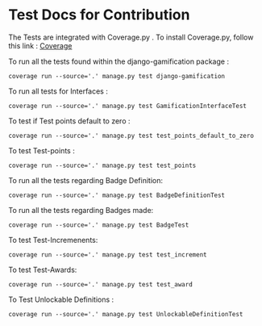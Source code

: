 # Test Docs for Contribution

The Tests are integrated with Coverage.py . To install Coverage.py, follow this link : [Coverage](https://pypi.python.org/pypi/coverage)

To run all the tests found within the django-gamification package :
```
coverage run --source='.' manage.py test django-gamification
```
To run all tests for Interfaces :
```
coverage run --source='.' manage.py test GamificationInterfaceTest
```
To test if Test points default to zero :
```
coverage run --source='.' manage.py test test_points_default_to_zero
```
To test Test-points :
```
coverage run --source='.' manage.py test test_points
```
To run all the tests regarding Badge Definition:
```
coverage run --source='.' manage.py test BadgeDefinitionTest
```
To run all the tests regarding Badges made:
```
coverage run --source='.' manage.py test BadgeTest
```
To test Test-Incremenents:
```
coverage run --source='.' manage.py test test_increment
```
To test Test-Awards:
```
coverage run --source='.' manage.py test test_award
```
To Test Unlockable Definitions :
```
coverage run --source='.' manage.py test UnlockableDefinitionTest
```
